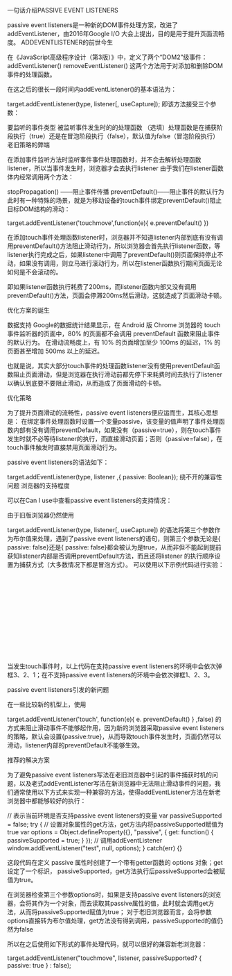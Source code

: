 一句话介绍PASSIVE EVENT LISTENERS

passive event listeners是一种新的DOM事件处理方案，改进了addEventListener，由2016年Google I/O 大会上提出，目的是用于提升页面流畅度。
ADDEVENTLISTENER的前世今生

在《JavaScript高级程序设计（第3版）》中，定义了两个“DOM2”级事件：
addEventListener()
removeEventListener()
这两个方法用于对添加和删除DOM事件的处理函数。

在这之后的很长一段时间内addEventListener()的基本语法为：

target.addEventListener(type, listener[, useCapture]);
即该方法接受三个参数：

要监听的事件类型
被监听事件发生时的的处理函数
（选填）处理函数是在捕获阶段执行（true）还是在冒泡阶段执行（false），默认值为false（冒泡阶段执行）
老旧策略的弊端

在添加事件监听方法时监听事件事件处理函数时，并不会去解析处理函数listener，所以当事件发生时，浏览器才会去执行listener
由于我们在listener函数体内经常调用两个方法：

stopPropagation() ——阻止事件传播
preventDefault()——阻止事件的默认行为
此时有一种特殊的场景，就是为移动设备的touch事件绑定preventDefault()阻止目标DOM结构的滑动：

target.addEventListener('touchmove',function(e){
	e.preventDefault()
})

在添加touch事件处理函数listener时，浏览器并不知道listener内部到底有没有调用preventDefault()方法阻止滑动行为，所以浏览器会首先执行listener函数，等listener执行完成之后，如果listener中调用了preventDefault()则页面保持停止不动，如果没有调用，则立马进行滚动行为，所以在listener函数执行期间页面无论如何是不会滚动的。

即如果listener函数执行耗费了200ms，而listener函数内部又没有调用preventDefault()方法，页面会停滞200ms然后滑动，这就造成了页面滑动卡顿。

优化方案的诞生

数据支持
Google的数据统计结果显示，在 Android 版 Chrome 浏览器的 touch 事件监听器的页面中，80% 的页面都不会调用 preventDefault 函数来阻止事件的默认行为。
在滑动流畅度上，有 10% 的页面增加至少 100ms 的延迟，1% 的页面甚至增加 500ms 以上的延迟。

也就是说，其实大部分touch事件的处理函数listener没有使用preventDefault函数阻止页面滑动，但是浏览器在执行滑动前都先停下来耗费时间去执行了listener以确认到底要不要阻止滑动，从而造成了页面滑动的卡顿。

优化策略

为了提升页面滑动的流畅性，passive event listeners便应运而生，其核心思想是：
在绑定事件处理函数时设置一个变量passive，该变量的值声明了事件处理函数内部有没有调用preventDefault，如果没有（passive=true），则在touch事件发生时就不必等待listener的执行，而直接滑动页面；否则（passive=false），在touch事件触发时直接禁用页面滑动行为。

passive event listeners的语法如下：

target.addEventListener(type, listener ,{ passive: Boolean});
绕不开的兼容性问题
浏览器的支持程度

可以在Can I use中查看passive event listeners的支持情况：


由于旧版浏览器仍然使用

target.addEventListener(type, listener[, useCapture])
的语法将第三个参数作为布尔值来处理，遇到了passive event listeners的语句，则第三个参数无论是{ passive: false}还是{ passive: false}都会被认为是true，从而非但不能起到提前获知listener内部是否调用preventDefault方法，而且还将listener
的执行顺序设置为捕获方式（大多数情况下都是冒泡方式）。
可以使用以下示例代码进行实验：

<body>
  <div id="father">
    <div id="child" style="height: 200px;"></div>
  </div>
  <script type="text/javascript">
    document.addEventListener('touchmove', function(e){ alert(1) },{passive:false})
    document.querySelector('#father').addEventListener('touchmove', function(e){ alert(2) },{passive:false});
    document.querySelector('#child').addEventListener('touchmove', function(e){ alert(3) },{passive:false});
  </script>
</body>
当发生touch事件时，以上代码在支持passive event listeners的环境中会依次弹框3、2、1；在不支持passive event listeners的环境中会依次弹框1、2、3。

passive event listeners引发的新问题

在一些比较新的机型上，使用

target.addEventListener('touch', function(e){
  e. preventDefault()
} ,false)
的方式来阻止滑动事件不能够起作用，因为新的浏览器采取passive event listeners的策略，默认会设置{passive:true}，从而导致touch事件发生时，页面仍然可以滑动，listener内部的preventDefault不能够生效。

推荐的解决方案

为了避免passive event listeners写法在老旧浏览器中引起的事件捕获时机的问题，以及老式addEventListener写法在新浏览器中无法阻止滑动事件的问题，我们通常使用以下方式来实现一种兼容的方法，使得addEventListener方法在新老浏览器中都能够较好的执行：

// 表示当前环境是否支持passive event listeners的变量
var passiveSupported = false;
try {
    // 设置对象属性的get方法，get方法内将passiveSupported赋值为true
  var options = Object.defineProperty({}, "passive", {
    get: function() {
      passiveSupported = true;
    }
  });
// 调用addEventListener
window.addEventListener("test", null, options);
} catch(err) {}

这段代码在定义 passive 属性时创建了一个带有getter函数的 options 对象；get设定了一个标识， passiveSupported，get方法执行后passiveSupported会被赋值为true。

在浏览器检查第三个参数options时，如果是支持passive event listeners的浏览器，会将其作为一个对象，而去读取其passive属性的值，此时就会调用get方法，从而将passiveSupported赋值为true；
对于老旧浏览器而言，会将参数options直接转为布尔值处理，get方法没有得到调用，passiveSupported的值仍然为false

所以在之后使用如下形式的事件处理代码，就可以很好的兼容新老浏览器：

target.addEventListener("touchmove", listener, passiveSupported? { passive: true } : false);

